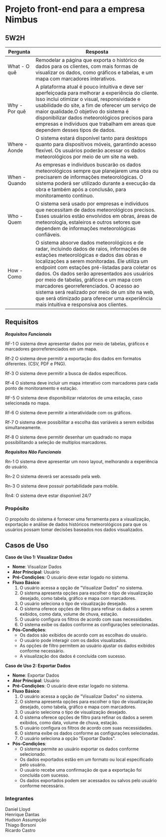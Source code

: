 <h1>Projeto front-end para a empresa Nimbus</h1>

<h2>5W2H</h2>

Pergunta | Resposta
-------------|-------------
What - O quê  | Remodelar a página que exporta o histórico de dados para os clientes, com mais formas de visualizar os dados, como gráficos e tabelas, e um mapa com marcadores interativos.
Why - Por quê  | A plataforma atual é pouco intuitiva e deve ser aperfeiçoada para melhorar a experiência do cliente. Isso inclui otimizar o visual, responsividade e usabilidade do site, a fim de oferecer um serviço de maior qualidade.O objetivo do sistema é disponibilizar dados meteorológicos precisos para empresas e individuos que trabalham em areas que dependem desses tipos de dados.
Where - Aonde | O sistema estará disponível tanto para desktops quanto para dispositivos móveis, garantindo acesso flexível. Os usuários poderão acessar os dados meteorológicos por meio de um site na web. 
When - Quando | As empresas e indivíduos buscarão os dados meteorológicos sempre que planejarem uma obra ou precisarem de informações meteorológicas. O sistema poderá ser utilizado durante a execução da obra e também após a conclusão, para monitoramento contínuo.  
Who - Quem | O sistema será usado por empresas e indivíduos que necessitam de dados meteorológicos precisos. Esses usuários estão envolvidos em obras, áreas de meteorologia, estaleiros e outros setores que dependem de informações meteorológicas confiáveis. 
How - Como | O sistema absorve dados meteorológicos e de radar, incluindo dados de raios, informações de estações meteorológicas e dados das obras e localizações a serem monitoradas. Ele utiliza um endpoint com estações pré-listadas para coletar os dados. Os dados serão apresentados aos usuários por meio de tabelas, gráficos e um mapa com marcadores georreferenciados. O acesso ao sistema será realizado por meio de um site na web, que será otimizado para oferecer uma experiência mais intuitiva e responsiva aos clientes.  

<h2>Requisitos</h2>


***Requisitos Funcionais***

RF-1 O sistema deve apresentar dados por meio de tabelas, gráficos e marcadores georreferenciados em um mapa.

Rf-2 O sistema deve permitir  a exportação dos dados em formatos diferentes. (CSV, PDF e PNG).

Rf-3 O sistema deve permitir a busca de dados específicos.

Rf-4 O sistema deve incluir um mapa interativo com marcadores para cada ponto de monitoramento e estação.

RF-5 O sistema deve disponibilizar relatorios de uma estação, caso selecionada no mapa.

Rf-6 O sistema deve permitir a interatividade com os gráficos.

Rf-7 O sistema deve possibilitar a escolha das variáveis a serem exibidas simultaneamente.

Rf-8 O sistema deve permitir desenhar um quadrado no mapa possibilitando a seleção de multiplos marcadores.


***Requisitos Não Funcionais***

Rn-1 O sistema deve apresentar um novo layout, melhorando a experiência do usuário.

Rn-2 O sistema deverá ser acessado pela web.

Rn-3 O sistema deve possuir portabilidade para mobile.

Rn4: O sistema deve estar disponível 24/7

<h3>Propósito</h3>
O propósito do sistema é fornecer uma ferramenta para a visualização, exportação e análise de dados históricos meteorológicos para que os usuários possam tomar decisões baseados nos dados visualizados.

<h2>Casos de Uso</h2>

**Caso de Uso 1: Visualizar Dados**

- **Nome**: Visualizar Dados
- **Ator Principal**: Usuário
- **Pré-Condições**: O usuário deve estar logado no sistema.
- **Fluxo Básico**:
   1. O usuário acessa a opção de "Visualizar Dados" no sistema.
   2. O sistema apresenta opções para escolher o tipo de visualização desejado, como tabela, gráfico e mapa com marcadores.
   3. O usuário seleciona o tipo de visualização desejado.
   4. O sistema oferece opções de filtro para refinar os dados a serem exibidos, como data, volume de chuva, estação.
   5. O usuário configura os filtros de acordo com suas necessidades.
   6. O sistema exibe os dados conforme as configurações selecionadas.
- **Pós-Condições**: 
   - Os dados são exibidos de acordo com as escolhas do usuário.
   - O usuário pode interagir com os dados visualizados.
   - As opções de filtro permitem ao usuário ajustar os dados exibidos conforme necessário.
   - A visualização dos dados é concluída com sucesso.

**Caso de Uso 2: Exportar Dados**

- **Nome**: Exportar Dados
- **Ator Principal**: Usuário
- **Pré-Condições**: O usuário deve estar logado no sistema.
- **Fluxo Básico**:
   1. O usuário acessa a opção de "Visualizar Dados" no sistema.
   2. O sistema apresenta opções para escolher o tipo de visualização desejado, como tabela, gráfico e mapa com marcadores.
   3. O usuário seleciona o tipo de visualização desejado.
   4. O sistema oferece opções de filtro para refinar os dados a serem exibidos, como data, volume de chuva, estação.
   5. O usuário configura os filtros de acordo com suas necessidades.
   6. O sistema exibe os dados conforme as configurações selecionadas.
   7. O usuário seleciona a opção "Exportar Dados".
- **Pós-Condições**: 
   - O sistema permite ao usuário exportar os dados conforme selecionado.
   - Os dados exportados estão em um formato ou local especificado pelo usuário.
   - O usuário recebe uma confirmação de que a exportação foi concluída com sucesso.
   - Os dados exportados podem ser acessados ou salvos pelo usuário conforme necessário.

<h3>Integrantes</h3>

Daniel Lloyd <br>
Henrique Dantas <br>
Hudson Assumpção <br>
Thiago Borsoni <br>
Ricardo Castro
